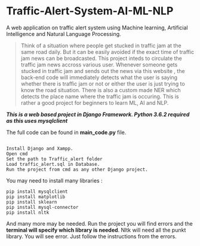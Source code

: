 # Traffic-Alert-System-AI-ML-NLP
A web application on traffic alert system using Machine learning, Artificial Intelligence and Natural Language Processing.

  >Think of a situation where people get stucked in traffic jam at the same road daily. But it can be easily avoided if the exact time of traffic jam news can be broadcasted. This project  inteds to circulate the traffic jam news accross various user. Whenever someone gets stucked in traffic jam and sends out the news via this website , the back-end code will immediately detects what the user is saying whether there is traffic jam or not or either the user is just trying to know the road situation. There is also a custom made NER which detects the place name where the traffic jam is occuring. This is rather a good project for beginners to learn ML, AI and NLP.

***This is a web based project in Django Framework. Python 3.6.2 required as this uses mysqlclient***

The full code can be found in **main_code.py** file.

```

Install Django and Xampp.
Open cmd 
Set the path to Traffic_alert folder
Load traffic_alert.sql in Database.
Run the project from cmd as any other Django project.
```


You may need to install many libraries :

```
pip install mysqlclient
pip install matplotlib
pip install sklearn
pip install mysql-connector
pip install nltk
```


And many more may be needed. Run the project you will find errors and the **terminal will specify which library is needed**.
Nltk will need all the punkt library. You will see error. Just follow the instructions from the errors.
